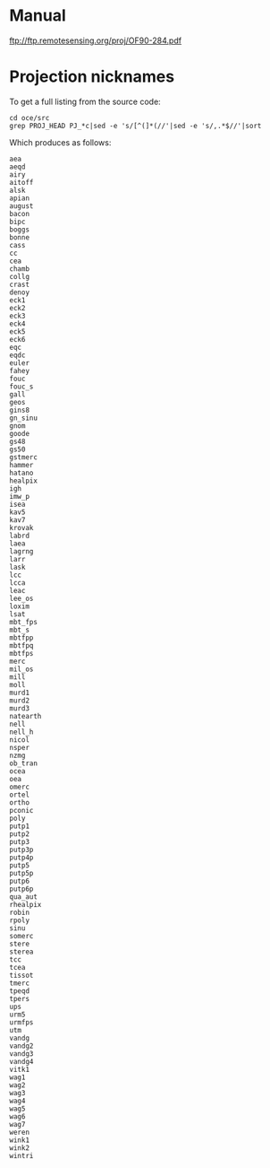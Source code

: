Manual
======

ftp://ftp.remotesensing.org/proj/OF90-284.pdf


Projection nicknames
====================

To get a full listing from the source code:

    cd oce/src
    grep PROJ_HEAD PJ_*c|sed -e 's/[^(]*(//'|sed -e 's/,.*$//'|sort

Which produces as follows:

    aea
    aeqd
    airy
    aitoff
    alsk
    apian
    august
    bacon
    bipc
    boggs
    bonne
    cass
    cc
    cea
    chamb
    collg
    crast
    denoy
    eck1
    eck2
    eck3
    eck4
    eck5
    eck6
    eqc
    eqdc
    euler
    fahey
    fouc
    fouc_s
    gall
    geos
    gins8
    gn_sinu
    gnom
    goode
    gs48
    gs50
    gstmerc
    hammer
    hatano
    healpix
    igh
    imw_p
    isea
    kav5
    kav7
    krovak
    labrd
    laea
    lagrng
    larr
    lask
    lcc
    lcca
    leac
    lee_os
    loxim
    lsat
    mbt_fps
    mbt_s
    mbtfpp
    mbtfpq
    mbtfps
    merc
    mil_os
    mill
    moll
    murd1
    murd2
    murd3
    natearth
    nell
    nell_h
    nicol
    nsper
    nzmg
    ob_tran
    ocea
    oea
    omerc
    ortel
    ortho
    pconic
    poly
    putp1
    putp2
    putp3
    putp3p
    putp4p
    putp5
    putp5p
    putp6
    putp6p
    qua_aut
    rhealpix
    robin
    rpoly
    sinu
    somerc
    stere
    sterea
    tcc
    tcea
    tissot
    tmerc
    tpeqd
    tpers
    ups
    urm5
    urmfps
    utm
    vandg
    vandg2
    vandg3
    vandg4
    vitk1
    wag1
    wag2
    wag3
    wag4
    wag5
    wag6
    wag7
    weren
    wink1
    wink2
    wintri
